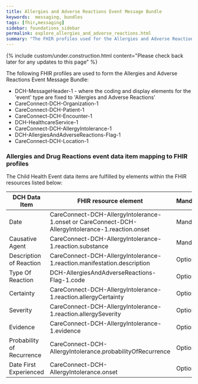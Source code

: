 ```yaml
---
title: Allergies and Adverse Reactions Event Message Bundle
keywords:  messaging, bundles
tags: [fhir,messaging]
sidebar: foundations_sidebar
permalink: explore_allergies_and_adverse_reactions.html
summary: "The FHIR profiles used for the Allergies and Adverse Reactions Event Message Bundle"
---
```

{% include custom/under.construction.html content="Please check back later for any updates to this page" %}

The following FHIR profiles are used to form the Allergies and Adverse Reactions Event Message Bundle:

- DCH-MessageHeader-1 - where the coding and display elements for the 'event' type are fixed to 'Allergies and Adverse Reactions'
- CareConnect-DCH-Organization-1
- CareConnect-DCH-Patient-1
- CareConnect-DCH-Encounter-1
- DCH-HealthcareService-1
- CareConnect-DCH-AllergyIntolerance-1
- DCH-AllergiesAndAdverseReactions-Flag-1
- CareConnect-DCH-Location-1

### Allergies and Drug Reactions event data item mapping to FHIR profiles ###

The Child Health Event data items are fulfilled by elements within the FHIR resources listed below:
                                                                                                   
| DCH Data Item               | FHIR resource element                                                                                   | Mandatory/Required/Optional |
|-----------------------------|---------------------------------------------------------------------------------------------------------|-----------------------------|
| Date                        | CareConnect-DCH-AllergyIntolerance-1.onset or CareConnect-DCH-AllergyIntolerance-1.reaction.onset       | Mandatory                   |
| Causative Agent             | CareConnect-DCH-AllergyIntolerance-1.reaction.substance                                                 | Mandatory                   |
| Description of Reaction     | CareConnect-DCH-AllergyIntolerance-1.reaction.manifestation.description                                 | Optional                    |
| Type Of Reaction            | DCH-AllergiesAndAdverseReactions-Flag-1.code                                                            | Optional                    |
| Certainty                   | CareConnect-DCH-AllergyIntolerance-1.reaction.allergyCertainty                                          | Optional                    |
| Severity                    | CareConnect-DCH-AllergyIntolerance-1.reaction.allergySeverity                                           | Optional                    |
| Evidence                    | CareConnect-DCH-AllergyIntolerance-1.evidence															| Optional                    |
| Probability of Recurrence   | CareConnect-DCH-AllergyIntolerance.probabilityOfRecurrence                                              | Optional                    |
| Date First Experienced      | CareConnect-DCH-AllergyIntolerance.onset                                                                | Optional                    |